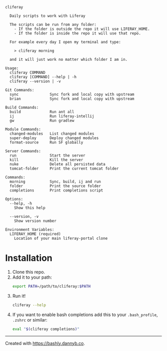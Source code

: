```
cliferay

  Daily scripts to work with Liferay
  
  The scripts can be run from any folder:
    - If the folder is outside the repo it will use LIFERAY_HOME.
    - If the folder is inside the repo it will use that repo. 
    
  For example every day I open my terminal and type:
  
    > cliferay morning
  
  and it will just work no matter which folder I am in.

Usage:
  cliferay COMMAND
  cliferay [COMMAND] --help | -h
  cliferay --version | -v

Git Commands:
  sync              Sync fork and local copy with upstream
  brian             Sync fork and local copy with upstream

Build Commands:
  build             Run ant all
  ij                Run liferay-intellij
  gw                Run gradlew

Module Commands:
  changed-modules   List changed modules
  super-deploy      Deploy changed modules
  format-source     Run SF globally

Server Commands:
  run               Start the server
  kill              Kill the server
  nuke              Delete all persisted data
  tomcat-folder     Print the current tomcat folder

Commands:
  morning           Sync, build, ij and run
  folder            Print the source folder
  completions       Print completions script

Options:
  --help, -h
    Show this help

  --version, -v
    Show version number

Environment Variables:
  LIFERAY_HOME (required)
    Location of your main liferay-portal clone
```

# Installation
1. Clone this repo.
2. Add it to your path:
    ```bash
    export PATH=/path/to/cliferay:$PATH
    ```
3. Run it!
    ```bash
    cliferay --help
    ```
4. If you want to enable bash completions add this to your `.bash_profile`, `.zshrc` or similar:
    ```bash
    eval "$(cliferay completions)"
    ```
----
Created with https://bashly.dannyb.co.